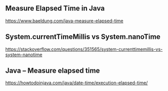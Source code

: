 ## Measure Elapsed Time in Java

https://www.baeldung.com/java-measure-elapsed-time

## System.currentTimeMillis vs System.nanoTime

https://stackoverflow.com/questions/351565/system-currenttimemillis-vs-system-nanotime

## Java – Measure elapsed time

https://howtodoinjava.com/java/date-time/execution-elapsed-time/

